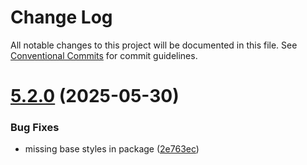 # Change Log

All notable changes to this project will be documented in this file.
See [Conventional Commits](https://conventionalcommits.org) for commit guidelines.

# [5.2.0](https://github.com/baaaaaaaaasowenyaaaaaaamamabeatsebaaah/svarog/compare/svarog-ui@5.1.0...svarog-ui@5.2.0) (2025-05-30)

### Bug Fixes

- missing base styles in package ([2e763ec](https://github.com/baaaaaaaaasowenyaaaaaaamamabeatsebaaah/svarog/commit/2e763ecf922b25935be4dc96084f2fbad58014b2))
